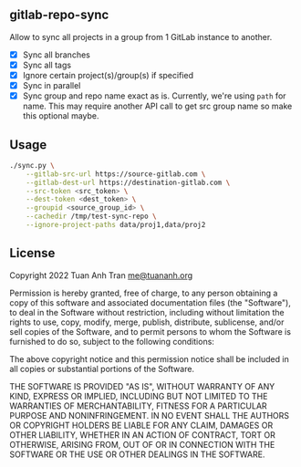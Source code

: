 gitlab-repo-sync
----------------

Allow to sync all projects in a group from 1 GitLab instance to another.

- [x] Sync all branches
- [x] Sync all tags
- [x] Ignore certain project(s)/group(s) if specified
- [x] Sync in parallel
- [x] Sync group and repo name exact as is. Currently, we're using `path` for name. This may require another API call to get src group name so make this optional maybe.

## Usage

```sh
./sync.py \
    --gitlab-src-url https://source-gitlab.com \
    --gitlab-dest-url https://destination-gitlab.com \
    --src-token <src_token> \
    --dest-token <dest_token> \
    --groupid <source_group_id> \
    --cachedir /tmp/test-sync-repo \
    --ignore-project-paths data/proj1,data/proj2
```

## License

Copyright 2022 Tuan Anh Tran <me@tuananh.org>

Permission is hereby granted, free of charge, to any person obtaining a copy of this software and associated documentation files (the "Software"), to deal in the Software without restriction, including without limitation the rights to use, copy, modify, merge, publish, distribute, sublicense, and/or sell copies of the Software, and to permit persons to whom the Software is furnished to do so, subject to the following conditions:

The above copyright notice and this permission notice shall be included in all copies or substantial portions of the Software.

THE SOFTWARE IS PROVIDED "AS IS", WITHOUT WARRANTY OF ANY KIND, EXPRESS OR IMPLIED, INCLUDING BUT NOT LIMITED TO THE WARRANTIES OF MERCHANTABILITY, FITNESS FOR A PARTICULAR PURPOSE AND NONINFRINGEMENT. IN NO EVENT SHALL THE AUTHORS OR COPYRIGHT HOLDERS BE LIABLE FOR ANY CLAIM, DAMAGES OR OTHER LIABILITY, WHETHER IN AN ACTION OF CONTRACT, TORT OR OTHERWISE, ARISING FROM, OUT OF OR IN CONNECTION WITH THE SOFTWARE OR THE USE OR OTHER DEALINGS IN THE SOFTWARE.